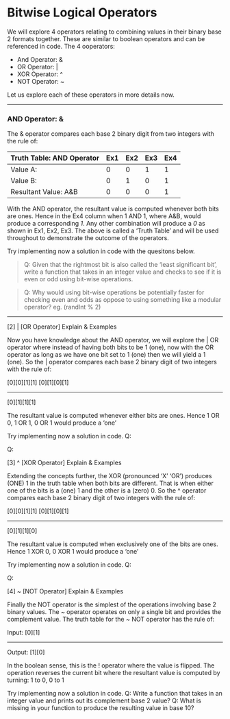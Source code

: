 # Bitwise Logical Operators

We will explore 4 operators relating to combining values in their binary base 2 formats together.  These are similar to boolean operators and can be referenced in code.  The 4 ooperators:

  - And Operator:  &
  - OR Operator:  |
  - XOR Operator:  ^
  - NOT Operator:  ~

Let us explore each of these operators in more details now.
_____________________
### AND Operator: &
The & operator compares each base 2 binary digit from two integers with the rule of:

| Truth Table: AND Operator | Ex1 | Ex2 | Ex3 | Ex4 |
|---------------------------|-----|-----|-----|-----|
| Value A:                  | 0   | 0   | 1   | 1   |
| Value B:                  | 0   | 1   | 0   | 1   |
| Resultant Value:  A&B     | 0   | 0   | 0   | 1   |

With the AND operator, the resultant value is computed whenever both bits are ones.  Hence in the Ex4 column when 1 AND 1, where A&B, would produce a corresponding *1*.  Any other combination will produce a *0* as shown in Ex1, Ex2, Ex3.  The above is called a ‘Truth Table’ and will be used throughout to demonstrate the outcome of the operators.

Try implementing now a solution in code with the quesitons below.
>Q:  Given that the rightmost bit is also called the ‘least significant bit’, write a function that takes in an integer value and checks to see if it is even or odd using bit-wise operations.

>Q:  Why would using bit-wise operations be potentially faster for checking even and odds as oppose to using something like a modular operator? eg. (randInt % 2)
_____________________


[2] | [OR Operator]
Explain & Examples

Now you have knowledge about the AND operator, we will explore the | OR operator where instead of having both bits to be 1 (one), now with the OR operator as long as we have one bit set to 1 (one) then we will yield a 1 (one).  So the | operator compares each base 2 binary digit of two integers with the rule of:

[0][0][1][1]
[0][1][0][1]
________
[0][1][1][1]

The resultant value is computed whenever either bits are ones.  Hence 1 OR 0, 1 OR 1, 0 OR 1 would produce a ‘one’

Try implementing now a solution in code.
Q:

Q:

[3] ^ [XOR Operator]
Explain & Examples

Extending the concepts further, the XOR (pronounced ‘X’ ‘OR’) produces (ONE) 1 in the truth table when both bits are different.  That is when either one of the bits is a (one) 1 and the other is a (zero) 0.
So the ^ operator compares each base 2 binary digit of two integers with the rule of:

[0][0][1][1]
[0][1][0][1]
________
[0][1][1][0]

The resultant value is computed when exclusively one of the bits are ones.  Hence 1 XOR 0, 0 XOR 1 would produce a ‘one’

Try implementing now a solution in code.
Q:

Q:

[4] ~ [NOT Operator]
Explain & Examples

Finally the NOT operator is the simplest of the operations involving base 2 binary values.
The ~ operator operates on only a single bit and provides the complement value.  The truth table for the ~ NOT operator has the rule of:

Input:    [0][1]
______   ____
Output: [1][0]

In the boolean sense, this is the ! operator where the value is flipped.  The operation reverses the current bit where the resultant value is computed by turning:  1 to 0, 0 to 1

Try implementing now a solution in code.
Q:
Write a function that takes in an integer value and prints out its complement base 2 value?
Q:
What is missing in your function to produce the resulting value in base 10?